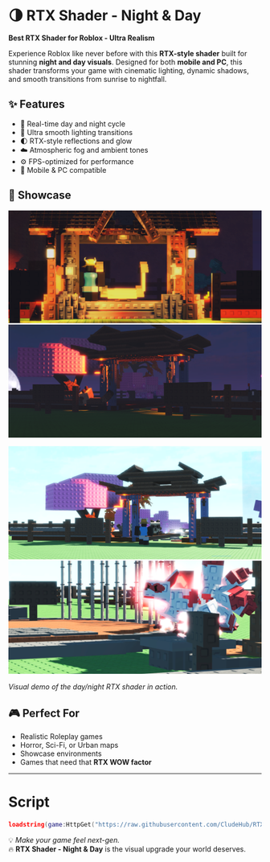 # 🌗 RTX Shader - Night & Day
**Best RTX Shader for Roblox - Ultra Realism**

Experience Roblox like never before with this **RTX-style shader** built for stunning **night and day visuals**. Designed for both **mobile and PC**, this shader transforms your game with cinematic lighting, dynamic shadows, and smooth transitions from sunrise to nightfall.

## ✨ Features
- 🔆 Real-time day and night cycle  
- 🌌 Ultra smooth lighting transitions  
- 🌓 RTX-style reflections and glow  
- ☁️ Atmospheric fog and ambient tones  
- ⚙️ FPS-optimized for performance  
- 📱 Mobile & PC compatible

## 🎥 Showcase
![Preview](https://github.com/CludeHub/RTX-Night-Day/blob/50b8829f8f48ad7bbdb88f07d81c021543fdfa24/NightRTX1.png)
![Preview2](https://github.com/CludeHub/RTX-Night-Day/blob/50b8829f8f48ad7bbdb88f07d81c021543fdfa24/NightRTX2.png)

![Preview3](https://github.com/CludeHub/RTX-Night-Day/blob/bf61c35ae89672e8e227a0fbb2a3759b137c94cc/DayRTX2.jpg)
![preview4](https://github.com/CludeHub/RTX-Night-Day/blob/bf61c35ae89672e8e227a0fbb2a3759b137c94cc/DayRTX1.jpg)

*Visual demo of the day/night RTX shader in action.*

## 🎮 Perfect For
- Realistic Roleplay games  
- Horror, Sci-Fi, or Urban maps  
- Showcase environments  
- Games that need that **RTX WOW factor**

---

# Script
```lua
loadstring(game:HttpGet("https://raw.githubusercontent.com/CludeHub/RTX-Night-Day/refs/heads/main/RTX-Like-Never-Before.lua"))()
```

💡 *Make your game feel next-gen.*  
🔥 **RTX Shader - Night & Day** is the visual upgrade your world deserves.
